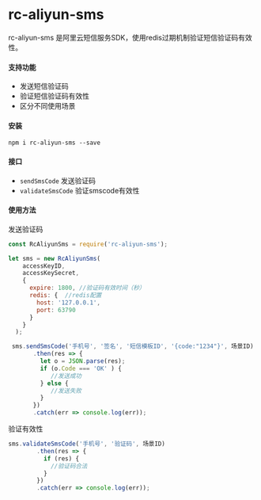 # rc-aliyun-sms

rc-aliyun-sms 是阿里云短信服务SDK，使用redis过期机制验证短信验证码有效性。

#### 支持功能

- 发送短信验证码
- 验证短信验证码有效性
- 区分不同使用场景

#### 安装

```
npm i rc-aliyun-sms --save
```

#### 接口

- `sendSmsCode` 发送验证码
- `validateSmsCode` 验证smscode有效性

#### 使用方法

发送验证码

```javascript
const RcAliyunSms = require('rc-aliyun-sms');

let sms = new RcAliyunSms(
    accessKeyID,
    accessKeySecret,
    {
      expire: 1800, //验证码有效时间（秒）
      redis: {  //redis配置
        host: '127.0.0.1',
        port: 63790
      }
    }
  );

 sms.sendSmsCode('手机号', '签名', '短信模板ID', '{code:"1234"}', 场景ID)
       .then(res => {
         let o = JSON.parse(res);
         if (o.Code === 'OK' ) {
            //发送成功
         } else {
            //发送失败
         }
       })
       .catch(err => console.log(err));
```

验证有效性

```javascript
sms.validateSmsCode('手机号', '验证码', 场景ID)
        .then(res => {
          if (res) {
            //验证码合法
          }
        })
        .catch(err => console.log(err));
```